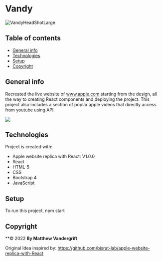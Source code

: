 
# Vandy 

![VandyHeadShotLarge](https://user-images.githubusercontent.com/100984270/211225672-d54dfc40-8c0d-43a5-be22-fe33e92ca56a.jpg)


## Table of contents
* [General info](#general-info)
* [Technologies](#technologies)
* [Setup](#setup)
* [Copyright](#Copyright)

## General info
Recreated the live website of www.apple.com starting from the design, all the way to creating React components and deploying the project. This project also includes a section of poplar apple videos that directly access from youtube using API.

<img src="/public/Screenreact.jpg">

  
  
## Technologies
Project is created with:
* Apple website replica with React: V1.0.0
* React
* HTML-5
* CSS
* Bootstrap 4
* JavaScript


## Setup
To run this project, npm start 

## Copyright
**© 2022
**By Matthew Vandergrift**

Original Idea inspired by: https://github.com/bisrat-lab/apple-website-replica-with-React
